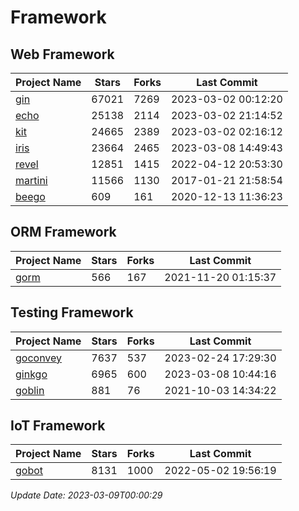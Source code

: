 # Framework

## Web Framework
| Project Name | Stars | Forks | Last Commit |
| ------------ | ----- | ----- | ----------- |
| [gin](https://github.com/gin-gonic/gin) | 67021 | 7269 | 2023-03-02 00:12:20 |
| [echo](https://github.com/labstack/echo) | 25138 | 2114 | 2023-03-02 21:14:52 |
| [kit](https://github.com/go-kit/kit) | 24665 | 2389 | 2023-03-02 02:16:12 |
| [iris](https://github.com/kataras/iris) | 23664 | 2465 | 2023-03-08 14:49:43 |
| [revel](https://github.com/revel/revel) | 12851 | 1415 | 2022-04-12 20:53:30 |
| [martini](https://github.com/go-martini/martini) | 11566 | 1130 | 2017-01-21 21:58:54 |
| [beego](https://github.com/astaxie/beego) | 609 | 161 | 2020-12-13 11:36:23 |

## ORM Framework
| Project Name | Stars | Forks | Last Commit |
| ------------ | ----- | ----- | ----------- |
| [gorm](https://github.com/jinzhu/gorm) | 566 | 167 | 2021-11-20 01:15:37 |

## Testing Framework
| Project Name | Stars | Forks | Last Commit |
| ------------ | ----- | ----- | ----------- |
| [goconvey](https://github.com/smartystreets/goconvey) | 7637 | 537 | 2023-02-24 17:29:30 |
| [ginkgo](https://github.com/onsi/ginkgo) | 6965 | 600 | 2023-03-08 10:44:16 |
| [goblin](https://github.com/franela/goblin) | 881 | 76 | 2021-10-03 14:34:22 |

## IoT Framework
| Project Name | Stars | Forks | Last Commit |
| ------------ | ----- | ----- | ----------- |
| [gobot](https://github.com/hybridgroup/gobot) | 8131 | 1000 | 2022-05-02 19:56:19 |

*Update Date: 2023-03-09T00:00:29*